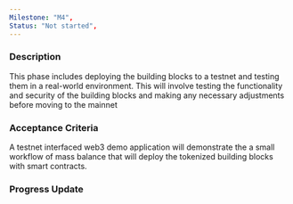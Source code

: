 ```yaml
---
Milestone: "M4",
Status: "Not started",
---
```

<!--lang:en--> 
### Description

This phase includes deploying the building blocks to a testnet and testing them in a real-world environment. This will involve testing the functionality and security 
of the building blocks and making any necessary adjustments before moving to the mainnet

### Acceptance Criteria

A testnet interfaced web3 demo application will demonstrate the a small workflow of mass balance that will deploy the tokenized building blocks with smart 
contracts.
### Progress Update

 